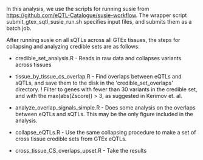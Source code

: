 In this analysis, we use the scripts for running susie from https://github.com/eQTL-Catalogue/susie-workflow. The wrapper script submit_gtex_sqtl_susie_run.sh specifies input files, and submits them as a batch job. 

After running susie on all sQTLs across all GTEx tissues, the steps for collapsing and analyzing credible sets are as follows:

+ credible_set_analysis.R - Reads in raw data and collapses variants across tissues
+ tissue_by_tissue_cs_overlap.R - Find overlaps between eQTLs and sQTLs, and save them
to the disk in the 'credible_set_overlaps' directory. ! Filter to genes with fewer
than 30 variants in the credible set, and with the max(abs(Zscore)) > 3, as suggested
in Kerimov et. al. 
+ analyze_overlap_signals_simple.R - Does some analysis on the overlaps between
eQTLs and sQTLs. This may be the only figure included in the analysis.

+ collapse_eQTLs.R - Use the same collapsing procedure to make a set of cross tissue
credible sets from GTEx eQTLs. 
+ cross_tissue_CS_overlaps_upset.R - Take the results
